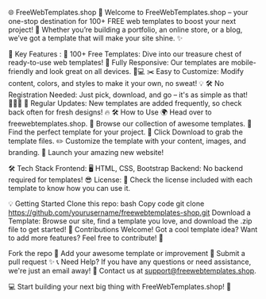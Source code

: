 🌐 FreeWebTemplates.shop 🎉
Welcome to FreeWebTemplates.shop – your one-stop destination for 100+ FREE web templates to boost your next project! 🚀 Whether you’re building a portfolio, an online store, or a blog, we’ve got a template that will make your site shine. ✨

🎯 Key Features :
🎁 100+ Free Templates: Dive into our treasure chest of ready-to-use web templates!
📱 Fully Responsive: Our templates are mobile-friendly and look great on all devices. 📲💻
✂️ Easy to Customize: Modify content, colors, and styles to make it your own, no sweat! 💡
🛠️ No Registration Needed: Just pick, download, and go – it's as simple as that! 🏃‍♂️💨
🔄 Regular Updates: New templates are added frequently, so check back often for fresh designs! 🔥
🛠️ How to Use
🌍 Head over to freewebtemplates.shop.
🧐 Browse our collection of awesome templates.
🎯 Find the perfect template for your project.
📂 Click Download to grab the template files.
✏️ Customize the template with your content, images, and branding.
🚀 Launch your amazing new website!

🛠️ Tech Stack 
Frontend: 🖥️ HTML, CSS, Bootstrap
Backend: No backend required for templates! 😎
License: 📄 Check the license included with each template to know how you can use it.

💡 Getting Started
Clone this repo:
bash
Copy code
git clone https://github.com/yourusername/freewebtemplates-shop.git
Download a Template: Browse our site, find a template you love, and download the .zip file to get started!
💬 Contributions Welcome!
Got a cool template idea? Want to add more features? Feel free to contribute! 🤝

Fork the repo 🍴
Add your awesome template or improvement 🎨
Submit a pull request ✨
📞 Need Help?
If you have any questions or need assistance, we're just an email away! 📧 Contact us at support@freewebtemplates.shop.

💻 Start building your next big thing with FreeWebTemplates.shop! 🎉
